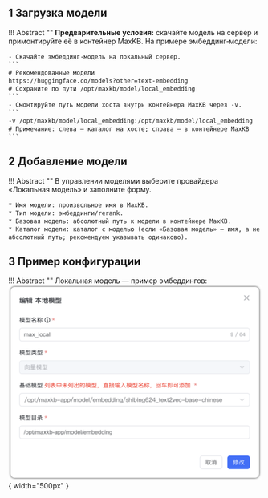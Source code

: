 ## 1 Загрузка модели

!!! Abstract ""
    **Предварительные условия:** скачайте модель на сервер и примонтируйте её в контейнер MaxKB. На примере эмбеддинг‑модели:

    - Скачайте эмбеддинг‑модель на локальный сервер.
    ```
    # Рекомендованные модели
    https://huggingface.co/models?other=text-embedding
    # Сохраните по пути /opt/maxkb/model/local_embedding
    ```
    - Смонтируйте путь модели хоста внутрь контейнера MaxKB через -v.
    ```
    -v /opt/maxkb/model/local_embedding:/opt/maxkb/model/local_embedding
    # Примечание: слева — каталог на хосте; справа — в контейнере MaxKB
    ```
## 2 Добавление модели

!!! Abstract ""
    В управлении моделями выберите провайдера «Локальная модель» и заполните форму.  

    * Имя модели: произвольное имя в MaxKB.     
    * Тип модели: эмбеддинги/rerank.   
    * Базовая модель: абсолютный путь к модели в контейнере MaxKB.     
    * Каталог модели: каталог с моделью (если «Базовая модель» — имя, а не абсолютный путь; рекомендуем указывать одинаково).

## 3 Пример конфигурации

!!! Abstract ""
    Локальная модель — пример эмбеддингов:
![本地向量模型](../../img/model/local_embed.png){ width="500px" }

